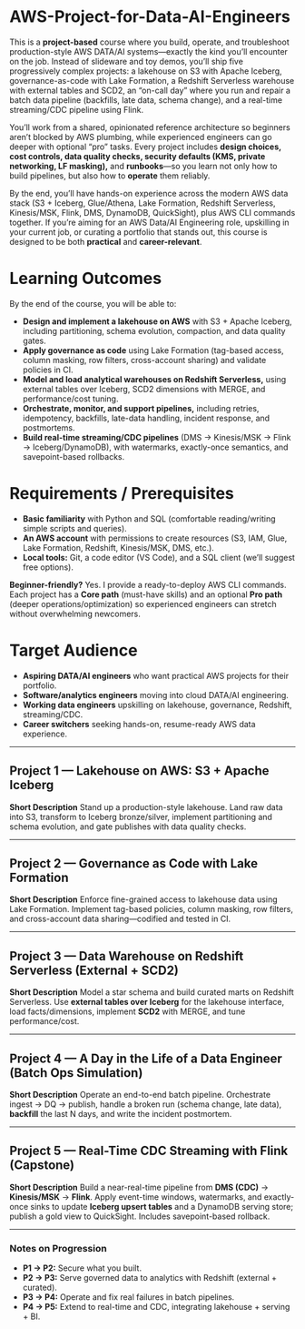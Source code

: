 # AWS-Project-for-Data-AI-Engineers

This is a **project-based** course where you build, operate, and troubleshoot production-style AWS DATA/AI systems—exactly the kind you’ll encounter on the job. Instead of slideware and toy demos, you’ll ship five progressively complex projects: a lakehouse on S3 with Apache Iceberg, governance-as-code with Lake Formation, a Redshift Serverless warehouse with external tables and SCD2, an “on-call day” where you run and repair a batch data pipeline (backfills, late data, schema change), and a real-time streaming/CDC pipeline using Flink.

You’ll work from a shared, opinionated reference architecture so beginners aren’t blocked by AWS plumbing, while experienced engineers can go deeper with optional “pro” tasks. Every project includes **design choices, cost controls, data quality checks, security defaults (KMS, private networking, LF masking),** and **runbooks**—so you learn not only how to build pipelines, but also how to **operate** them reliably.

By the end, you’ll have hands-on experience across the modern AWS data stack (S3 + Iceberg, Glue/Athena, Lake Formation, Redshift Serverless, Kinesis/MSK, Flink, DMS, DynamoDB, QuickSight), plus AWS CLI commands together. If you’re aiming for an AWS Data/AI Engineering role, upskilling in your current job, or curating a portfolio that stands out, this course is designed to be both **practical** and **career-relevant**.

# Learning Outcomes

By the end of the course, you will be able to:

* **Design and implement a lakehouse on AWS** with S3 + Apache Iceberg, including partitioning, schema evolution, compaction, and data quality gates.
* **Apply governance as code** using Lake Formation (tag-based access, column masking, row filters, cross-account sharing) and validate policies in CI.
* **Model and load analytical warehouses on Redshift Serverless,** using external tables over Iceberg, SCD2 dimensions with MERGE, and performance/cost tuning.
* **Orchestrate, monitor, and support pipelines,** including retries, idempotency, backfills, late-data handling, incident response, and postmortems.
* **Build real-time streaming/CDC pipelines** (DMS → Kinesis/MSK → Flink → Iceberg/DynamoDB), with watermarks, exactly-once semantics, and savepoint-based rollbacks.

# Requirements / Prerequisites

* **Basic familiarity** with Python and SQL (comfortable reading/writing simple scripts and queries).
* **An AWS account** with permissions to create resources (S3, IAM, Glue, Lake Formation, Redshift, Kinesis/MSK, DMS, etc.).
* **Local tools:** Git, a code editor (VS Code), and a SQL client (we’ll suggest free options).

**Beginner-friendly?** Yes. I provide a ready-to-deploy AWS CLI commands. Each project has a **Core path** (must-have skills) and an optional **Pro path** (deeper operations/optimization) so experienced engineers can stretch without overwhelming newcomers.

# Target Audience

* **Aspiring DATA/AI engineers** who want practical AWS projects for their portfolio.
* **Software/analytics engineers** moving into cloud DATA/AI engineering.
* **Working data engineers** upskilling on lakehouse, governance, Redshift, streaming/CDC.
* **Career switchers** seeking hands-on, resume-ready AWS data experience.

---

## Project 1 — Lakehouse on AWS: S3 + Apache Iceberg

**Short Description**
Stand up a production-style lakehouse. Land raw data into S3, transform to Iceberg bronze/silver, implement partitioning and schema evolution, and gate publishes with data quality checks.

---

## Project 2 — Governance as Code with Lake Formation

**Short Description**
Enforce fine-grained access to lakehouse data using Lake Formation. Implement tag-based policies, column masking, row filters, and cross-account data sharing—codified and tested in CI.

---

## Project 3 — Data Warehouse on Redshift Serverless (External + SCD2)

**Short Description**
Model a star schema and build curated marts on Redshift Serverless. Use **external tables over Iceberg** for the lakehouse interface, load facts/dimensions, implement **SCD2** with MERGE, and tune performance/cost.

---

## Project 4 — A Day in the Life of a Data Engineer (Batch Ops Simulation)

**Short Description**
Operate an end-to-end batch pipeline. Orchestrate ingest → DQ → publish, handle a broken run (schema change, late data), **backfill** the last N days, and write the incident postmortem.

---

## Project 5 — Real-Time CDC Streaming with Flink (Capstone)

**Short Description**
Build a near-real-time pipeline from **DMS (CDC)** → **Kinesis/MSK** → **Flink**. Apply event-time windows, watermarks, and exactly-once sinks to update **Iceberg upsert tables** and a DynamoDB serving store; publish a gold view to QuickSight. Includes savepoint-based rollback.


---

### Notes on Progression

* **P1 → P2:** Secure what you built.
* **P2 → P3:** Serve governed data to analytics with Redshift (external + curated).
* **P3 → P4:** Operate and fix real failures in batch pipelines.
* **P4 → P5:** Extend to real-time and CDC, integrating lakehouse + serving + BI.

